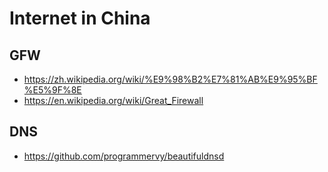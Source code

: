 # Internet in China


## GFW

- https://zh.wikipedia.org/wiki/%E9%98%B2%E7%81%AB%E9%95%BF%E5%9F%8E
- https://en.wikipedia.org/wiki/Great_Firewall


## DNS

- https://github.com/programmervy/beautifuldnsd
